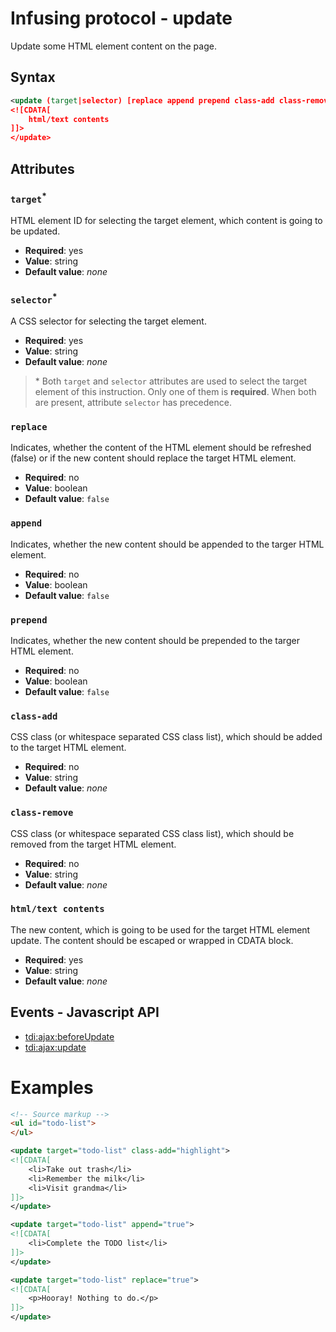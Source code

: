# Infusing protocol - update

Update some HTML element content on the page.

## Syntax

```xml
<update (target|selector) [replace append prepend class-add class-remove]>
<![CDATA[
    html/text contents
]]>
</update>
```

## Attributes

### `target`<sup>*</sup>

HTML element ID for selecting the target element, which content is going to be updated.

* **Required**: yes
* **Value**: string
* **Default value**: _none_

### `selector`<sup>*</sup>

A CSS selector for selecting the target element.

* **Required**: yes
* **Value**: string
* **Default value**: _none_

> \* Both `target` and `selector` attributes are used to select the target element of this instruction. Only one of them is **required**. When both are present, attribute `selector` has precedence.

### `replace`

Indicates, whether the content of the HTML element should be refreshed (false) or if the new content should replace the target HTML element.

* **Required**: no
* **Value**: boolean
* **Default value**: `false`

### `append`

Indicates, whether the new content should be appended to the targer HTML element.

* **Required**: no
* **Value**: boolean
* **Default value**: `false`

### `prepend`

Indicates, whether the new content should be prepended to the targer HTML element.

* **Required**: no
* **Value**: boolean
* **Default value**: `false`

### `class-add`

CSS class (or whitespace separated CSS class list), which should be added to the target HTML element.

* **Required**: no
* **Value**: string
* **Default value**: _none_

### `class-remove`

CSS class (or whitespace separated CSS class list), which should be removed from the target HTML element.

* **Required**: no
* **Value**: string
* **Default value**: _none_

### `html/text contents`

The new content, which is going to be used for the target HTML element update. The content should be escaped or wrapped in CDATA block.

* **Required**: yes
* **Value**: string
* **Default value**: _none_

## Events - Javascript API

* [tdi:ajax:beforeUpdate](http://twinstone.github.io/tdi/docs/api/classes/TDI.Ajax.Response.html#event_tdi:ajax:beforeUpdate)
* [tdi:ajax:update](http://twinstone.github.io/tdi/docs/api/classes/TDI.Ajax.Response.html#event_tdi:ajax:update)

# Examples

```html
<!-- Source markup -->
<ul id="todo-list">
</ul>
```

```xml
<update target="todo-list" class-add="highlight">
<![CDATA[
    <li>Take out trash</li>
    <li>Remember the milk</li>
    <li>Visit grandma</li>
]]>
</update>
```

```xml
<update target="todo-list" append="true">
<![CDATA[
    <li>Complete the TODO list</li>
]]>
</update>
```

```xml
<update target="todo-list" replace="true">
<![CDATA[
    <p>Hooray! Nothing to do.</p>
]]>
</update>
```
